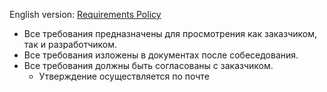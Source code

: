 English version: [Requirements Policy](<../../EN/Requirements/Requirements Policy.md>)
- Все требования предназначены для просмотрения как заказчиком, так и разработчиком.
- Все требования изложены в документах после собеседования.
- Все требования должны быть согласованы с заказчиком.
	- Утверждение осуществляется по почте

